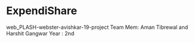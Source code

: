 # ExpendiShare

web_PLASH-webster-avishkar-19-project
Team Mem: Aman Tibrewal and Harshit Gangwar
Year : 2nd 
